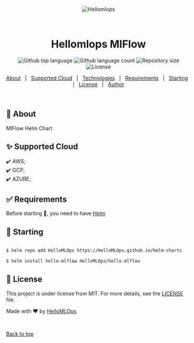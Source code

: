<div align="center" id="top"> 
  <img src="./.github/app.gif" alt="Hellomlops" />

  &#xa0;

  <!-- <a href="https://Hellomlops.netlify.app">Demo</a> -->
</div>

<h1 align="center">Hellomlops MlFlow</h1>

<p align="center">
  <img alt="Github top language" src="https://img.shields.io/github/languages/top/HelloMLOps/hello-mlflow?color=56BEB8">

  <img alt="Github language count" src="https://img.shields.io/github/languages/count/HelloMLOps/hello-mlflow?color=56BEB8">

  <img alt="Repository size" src="https://img.shields.io/github/repo-size/HelloMLOps/hello-mlflow?color=56BEB8">

  <img alt="License" src="https://img.shields.io/github/license/HelloMLOps/hello-mlflow?color=56BEB8">

  <!-- <img alt="Github issues" src="https://img.shields.io/github/issues//HelloMLOps/hello-mlflow?color=56BEB8" /> -->

  <!-- <img alt="Github forks" src="https://img.shields.io/github/forks//HelloMLOps/hello-mlflow?color=56BEB8" /> -->

  <!-- <img alt="Github stars" src="https://img.shields.io/github/stars//HelloMLOps/hello-mlflow?color=56BEB8" /> -->
</p>

<!-- Status -->

<!-- <h4 align="center"> 
	🚧  Hellomlops 🚀 Under construction...  🚧
</h4> 

<hr> -->

<p align="center">
  <a href="#dart-about">About</a> &#xa0; | &#xa0; 
  <a href="#sparkles-features">Supported Cloud</a> &#xa0; | &#xa0;
  <a href="#rocket-technologies">Technologies</a> &#xa0; | &#xa0;
  <a href="#white_check_mark-requirements">Requirements</a> &#xa0; | &#xa0;
  <a href="#checkered_flag-starting">Starting</a> &#xa0; | &#xa0;
  <a href="#memo-license">License</a> &#xa0; | &#xa0;
  <a href="https://github.com/HelloMLOps" target="_blank">Author</a>
</p>

<br>

## :dart: About ##

MlFlow Helm Chart

## :sparkles: Supported Cloud ##

:heavy_check_mark: AWS;\
:heavy_check_mark: GCP;\
:heavy_check_mark: AZURE;

## :white_check_mark: Requirements ##

Before starting :checkered_flag:, you need to have [Helm](https://helm.sh/docs/helm/helm_install/)

## :checkered_flag: Starting ##

```bash

$ helm repo add HelloMLOps https://HelloMLOps.github.io/helm-charts

$ helm install hello-mlflow HelloMLOps/hello-mlflow

```

## :memo: License ##

This project is under license from MIT. For more details, see the [LICENSE](LICENSE.md) file.


Made with :heart: by <a href="https://github.com/HelloMLOps" target="_blank">HelloMLOps</a>

&#xa0;

<a href="#top">Back to top</a>
